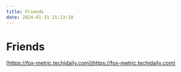 ```yaml
---
title: Friends
date: 2024-01-31 15:13:18
---
```


# Friends

[https://fox-metric.techidaily.com](https://fox-metric.techidaily.com)